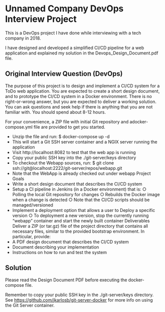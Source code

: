 # Unnamed Company DevOps Interview Project

This is a DevOps project I have done while interviewing with a tech company in 2018.

I have designed and developed a simplified CI/CD pipeline for a web application and explained my solution in the Devops_Design_Document.pdf file.

## Original Interview Question (DevOps)

The purpose of this project is to design and implement a CI/CD system for a ToDo web application. You are expected to create a short design document, and to prototype the CI/CD system in a Docker environment.
There is no right-or-wrong answer, but you are expected to deliver a working solution. You can ask questions and seek help if there is anything that you are not familiar with. You should spend about 8-12 hours.

For your convenience, a ZIP file with initial Git repository and a ​docker-compose.yml​ file are provided to get you started.
- Unzip the file and run:
$ docker-compose up -d
- This will start a Git SSH server container and a NGIX server running the application
- Visit ​http://localhost:8082​ to test that the web app is running
- Copy your public SSH key into the ./git-server/keys directory
- To checkout the Webapp sources, run:
$ git clone ssh://git@localhost:2222/git-server/repos/webapp.git
- Note that the WebApp is already checked out under webapp
Project Goals
- Write a short design document that describes the CI/CD system
- Setup a CI pipeline in Jenkins (in a Docker environment) that is:
○ Polling the local Git repository for changes
○ Rebuilds the Docker image when a change is detected
○ Note that the CI/CD scripts should be managed/versioned
- Implement a deployment option that allows a user to Deploy a specific version
○ To deployment a new version, stop the currently running “webapp” container and
start the newly built container
Deliverables
Deliver a ZIP (or tar.gz) file of the project directory that contains all necessary files, similar to the provided bootstrap environment. In particular, provide:
- A PDF design document that describes the CI/CD system
- Document describing your implementation
- Instructions on how to run and test the system

## Solution

Please read the Design Document PDF before executing the docker-compose file.

Remember to copy your public SSH key in the ./git-server/keys directory.
See https://github.com/jkarlosb/git-server-docker for more info on using the Git Server container.

